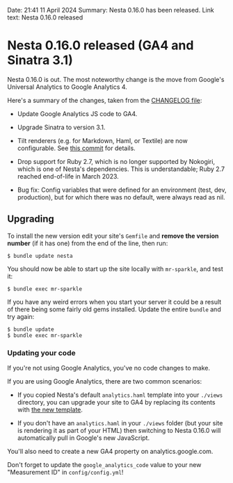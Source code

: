 Date: 21:41 11 April 2024
Summary: Nesta 0.16.0 has been released.
Link text: Nesta 0.16.0 released

# Nesta 0.16.0 released (GA4 and Sinatra 3.1)

Nesta 0.16.0 is out. The most noteworthy change is the move from
Google's Universal Analytics to Google Analytics 4.

Here's a summary of the changes, taken from the [CHANGELOG file][]:

- Update Google Analytics JS code to GA4.

- Upgrade Sinatra to version 3.1.

- Tilt renderers (e.g. for Markdown, Haml, or Textile) are now configurable. See [this commit](https://github.com/gma/nesta/commit/c085d175) for details.

- Drop support for Ruby 2.7, which is no longer supported by Nokogiri, which is one of Nesta's dependencies. This is understandable; Ruby 2.7 reached end-of-life in March 2023.

- Bug fix: Config variables that were defined for an environment (test, dev, production), but for which there was no default, were always read as nil.


## Upgrading

To install the new version edit your site's `Gemfile` and **remove the version number** (if it has one) from the end of the line, then run:

    $ bundle update nesta

You should now be able to start up the site locally with `mr-sparkle`, and test it:

    $ bundle exec mr-sparkle

If you have any weird errors when you start your server it could be a result of there being some fairly old gems installed. Update the entire `bundle` and try again:

    $ bundle update
    $ bundle exec mr-sparkle

### Updating your code

If you're not using Google Analytics, you've no code changes to make.

If you are using Google Analytics, there are two common scenarios:

- If you copied Nesta's default `analytics.haml` template into your `./views` directory, you can upgrade your site to GA4 by replacing its contents with [the new template][].

- If you don't have an `analytics.haml` in your `./views` folder (but your site is rendering it as part of your HTML) then switching to Nesta 0.16.0 will automatically pull in Google's new JavaScript.

You'll also need to create a new GA4 property on analytics.google.com.

Don't forget to update the `google_analytics_code` value to your new "Measurement ID" in `config/config.yml`!

[CHANGELOG file]: https://github.com/gma/nesta/blob/v0.16.0/CHANGELOG.md
[the new template]: https://github.com/gma/nesta/blob/v0.16.0/views/analytics.haml
